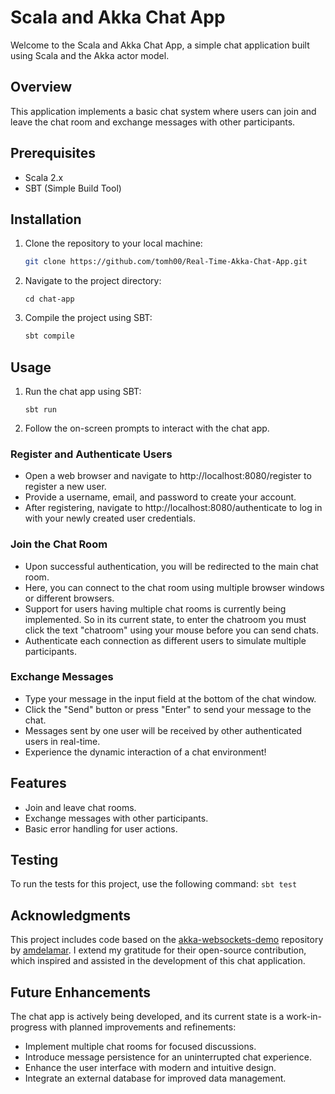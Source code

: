 # Scala and Akka Chat App

Welcome to the Scala and Akka Chat App, a simple chat application built using Scala and the Akka actor model.

## Overview

This application implements a basic chat system where users can join and leave the chat room and exchange messages with other participants.

## Prerequisites

- Scala 2.x
- SBT (Simple Build Tool)

## Installation

1. Clone the repository to your local machine:
   ```bash
   git clone https://github.com/tomh00/Real-Time-Akka-Chat-App.git
    ```
2. Navigate to the project directory:
    ```
   cd chat-app
    ```
3. Compile the project using SBT:
    ```bash
    sbt compile
    ```
   
## Usage
1. Run the chat app using SBT:
    ```
   sbt run
   ```
2. Follow the on-screen prompts to interact with the chat app.

### Register and Authenticate Users
- Open a web browser and navigate to http://localhost:8080/register to register a new user.
- Provide a username, email, and password to create your account.
- After registering, navigate to http://localhost:8080/authenticate to log in with your newly created user credentials.

### Join the Chat Room
- Upon successful authentication, you will be redirected to the main chat room.
- Here, you can connect to the chat room using multiple browser windows or different browsers.
- Support for users having multiple chat rooms is currently being implemented. So in its current state, to enter the chatroom you must click the text "chatroom" using your mouse before you can send chats.
- Authenticate each connection as different users to simulate multiple participants.

### Exchange Messages
- Type your message in the input field at the bottom of the chat window.
- Click the "Send" button or press "Enter" to send your message to the chat.
- Messages sent by one user will be received by other authenticated users in real-time.
- Experience the dynamic interaction of a chat environment!

## Features
- Join and leave chat rooms.
- Exchange messages with other participants.
- Basic error handling for user actions.

## Testing
To run the tests for this project, use the following command:
    ```
    sbt test
    ```

## Acknowledgments

This project includes code based on the [akka-websockets-demo](https://github.com/amdelamar/akka-websockets-demo) repository by [amdelamar](https://github.com/amdelamar). I extend my gratitude for their open-source contribution, which inspired and assisted in the development of this chat application.

## Future Enhancements
The chat app is actively being developed, and its current state is a work-in-progress with planned improvements and refinements:

- Implement multiple chat rooms for focused discussions.
- Introduce message persistence for an uninterrupted chat experience.
- Enhance the user interface with modern and intuitive design.
- Integrate an external database for improved data management.
